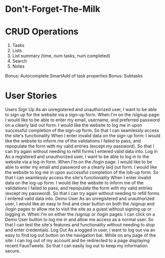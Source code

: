# Don't-Forget-The-Milk #

# CRUD Operations
1. Tasks
2. Lists
3. List summary (time, num tasks, num completed)
4. Search
5. Notes

Bonus: Autocomplete SmartAdd of task properties
Bonus: Subtasks


# User Stories
Users
Sign Up
As an unregistered and unauthorized user, I want to be able to sign up for the website via a sign-up form.
When I'm on the /signup page:
I would like to be able to enter my email, username, and preferred password on a clearly laid out form.
I would like the website to log me in upon successful completion of the sign-up form.
So that I can seamlessly access the site's functionality
When I enter invalid data on the sign-up form:
I would like the website to inform me of the validations I failed to pass, and repopulate the form with my valid entries (except my password).
So that I can try again without needing to refill forms I entered valid data into.
Log in
As a registered and unauthorized user, I want to be able to log in to the website via a log-in form.
When I'm on the /login page:
I would like to be able to enter my email and password on a clearly laid out form.
I would like the website to log me in upon successful completion of the lob-up form.
So that I can seamlessly access the site's functionality
When I enter invalid data on the log-up form:
I would like the website to inform me of the validations I failed to pass, and repopulate the form with my valid entries (except my password).
So that I can try again without needing to refill forms I entered valid data into.
Demo User
As an unregistered and unauthorized user, I would like an easy to find and clear button on both the /signup and /login pages to allow me to visit the site as a guest without signing up or logging in.
When I'm on either the /signup or /login pages:
I can click on a Demo User button to log me in and allow me access as a normal user.
So that I can test the site's features and functionality without needing to stop and enter credentials.
Log Out
As a logged in user, I want to log out via an easy to find log out button on the navigation bar.
While on any page of the site:
I can log out of my account and be redirected to a page displaying recent FauxTweets.
So that I can easily log out to keep my information secure.

